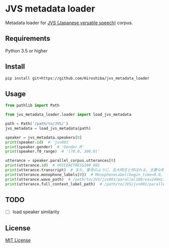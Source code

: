 # JVS metadata loader
Metadata loader for [JVS (Japanese versatile speech)](https://sites.google.com/site/shinnosuketakamichi/research-topics/jvs_corpus) corpus.

## Requirements
Python 3.5 or higher

## Install
```bash
pip install git+https://github.com/Hiroshiba/jvs_metadata_loader
```

## Usage
```python
from pathlib import Path

from jvs_metadata_loader.loader import load_jvs_metadata

path = Path('/path/to/JVS/')
jvs_metadata = load_jvs_metadata(path)

speaker = jvs_metadata.speakers[0]
print(speaker.id)  # 'jvs001'
print(speaker.gender)  # 'Gender.M'
print(speaker.f0_range)  # '(70.0, 300.0)'

utterance = speaker.parallel_corpus.utterances[0]
print(utterance.id)  # VOICEACTRESS100_001
print(utterance.transcript)  # また、東寺のように、五大明王と呼ばれる、主要な明王の中央に配されることも多い。
print(utterance.monophone_labels[0])  # MonophoneLabel(begin_time=0.0, end_time=0.48, phoneme='sil')
print(utterance.wave_path)  # /path/to/JVS/jvs001/parallel100/wav24kHz16bit/VOICEACTRESS100_001.wav
print(utterance.full_context_label_path)  # /path/to/JVS/jvs001/parallel100/lab/ful/VOICEACTRESS100_001.lab
```

## TODO
- [ ] load speaker similarity

## License
[MIT License](./LICENSE)
